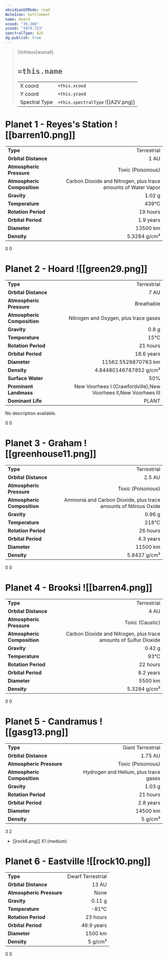```yaml
---
obsidianUIMode: read
NoteIcon: Settlement
name: Hoard
xcood: "39.368"
ycood: "1879.723"
spectralType: A2V
dg-publish: true
---
```

> [!infobox|wsmall]
> # `=this.name`
> | | |
> | - | - |
> | X coord | `=this.xcood` |
> | Y coord| `=this.ycood` |
> | Spectral Type | `=this.spectralType` ![[A2V.png]] |

# Planet 1 - Reyes's Station ![[barren10.png]]
|                             |                           |
| --------------------------- | -------------------------:|
| **Type**                    |             Terrestrial |
| **Orbital Distance**        |   1 AU |
| **Atmospheric Pressure**    |       Toxic (Poisonous) |
| **Atmospheric Composition** |      Carbon Dioxide and Nitrogen, plus trace amounts of Water Vapor |
| **Gravity**                 |        1.02 g |
| **Temperature**             |    439°C |
| **Rotation Period**         |  19 hours |
| **Orbital Period** | 1.9 years |
| **Diameter**                |      13500 km | 
| **Density**                 |    5.3284 g/cm³ |



0
0



# Planet 2 - Hoard ![[green29.png]]
|                             |                           |
| --------------------------- | -------------------------:|
| **Type**                    |             Terrestrial |
| **Orbital Distance**        |   7 AU |
| **Atmospheric Pressure**    |       Breathable |
| **Atmospheric Composition** |      Nitrogen and Oxygen, plus trace gases |
| **Gravity**                 |        0.8 g |
| **Temperature**             |    15°C |
| **Rotation Period**         |  21 hours |
| **Orbital Period** | 18.6 years |
| **Diameter**                |      11562.5529870763 km | 
| **Density**                 |    4.84480146787852 g/cm³ |
| **Surface Water**           |           50% | 
| **Prominent Landmass**      |         New Voorhees I (Crawfordville),New Voorhees II,New Voorhees III | 
| **Dominant Life**           |         PLANT |

No description available.

0
0



# Planet 3 - Graham ![[greenhouse11.png]]
|                             |                           |
| --------------------------- | -------------------------:|
| **Type**                    |             Terrestrial |
| **Orbital Distance**        |   2.5 AU |
| **Atmospheric Pressure**    |       Toxic (Poisonous) |
| **Atmospheric Composition** |      Ammonia and Carbon Dioxide, plus trace amounts of Nitrous Oxide |
| **Gravity**                 |        0.96 g |
| **Temperature**             |    218°C |
| **Rotation Period**         |  26 hours |
| **Orbital Period** | 4.3 years |
| **Diameter**                |      11500 km | 
| **Density**                 |    5.8437 g/cm³ |



0
0



# Planet 4 - Brooksi ![[barren4.png]]
|                             |                           |
| --------------------------- | -------------------------:|
| **Type**                    |             Terrestrial |
| **Orbital Distance**        |   4 AU |
| **Atmospheric Pressure**    |       Toxic (Caustic) |
| **Atmospheric Composition** |      Carbon Dioxide and Nitrogen, plus trace amounts of Sulfur Dioxide |
| **Gravity**                 |        0.42 g |
| **Temperature**             |    93°C |
| **Rotation Period**         |  22 hours |
| **Orbital Period** | 8.2 years |
| **Diameter**                |      5500 km | 
| **Density**                 |    5.3284 g/cm³ |



0
0



# Planet 5 - Candramus ![[gasg13.png]]
|                             |                           |
| --------------------------- | -------------------------:|
| **Type**                    |             Giant Terrestrial |
| **Orbital Distance**        |   1.75 AU |
| **Atmospheric Pressure**    |       Toxic (Poisonous) |
| **Atmospheric Composition** |      Hydrogen and Helium, plus trace gases |
| **Gravity**                 |        1.03 g |
| **Rotation Period**         |  21 hours |
| **Orbital Period** | 2.8 years |
| **Diameter**                |      14500 km | 
| **Density**                 |    5 g/cm³ |



3
2

- [[rock6.png]] X1 (medium)

# Planet 6 - Eastville ![[rock10.png]]
|                             |                           |
| --------------------------- | -------------------------:|
| **Type**                    |             Dwarf Terrestrial |
| **Orbital Distance**        |   13 AU |
| **Atmospheric Pressure**    |       None |
| **Gravity**                 |        0.11 g |
| **Temperature**             |    -81°C |
| **Rotation Period**         |  23 hours |
| **Orbital Period** | 46.9 years |
| **Diameter**                |      1500 km | 
| **Density**                 |    5 g/cm³ |



0
0



